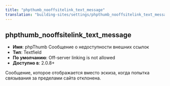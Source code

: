 ```yaml
---
title: "phpthumb_nooffsitelink_text_message"
translation: "building-sites/settings/phpthumb_nooffsitelink_text_message"
---
```


## phpthumb_nooffsitelink_text_message

-   **Имя**: phpThumb Сообщение о недоступности внешних ссылок
-   **Тип**: Textfield
-   **По умолчанию**: Off-server linking is not allowed
-   **Доступно в**: 2.0.8+

Сообщение, которое отображается вместо эскиза, когда попытка связывания за пределами сайта отклонена.
